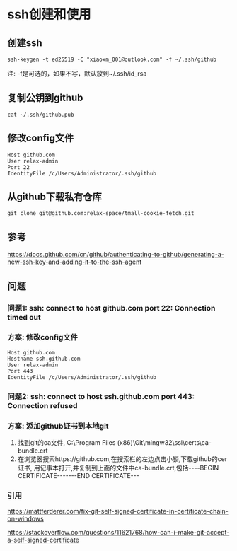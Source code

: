 # ssh创建和使用

## 创建ssh
``` shell
ssh-keygen -t ed25519 -C "xiaoxm_001@outlook.com" -f ~/.ssh/github
```
注: -f是可选的，如果不写，默认放到~/.ssh/id_rsa

## 复制公钥到github
``` shell
cat ~/.ssh/github.pub
```

## 修改config文件
``` shell
Host github.com
User relax-admin
Port 22
IdentityFile /c/Users/Administrator/.ssh/github
```

## 从github下载私有仓库
``` shell
git clone git@github.com:relax-space/tmall-cookie-fetch.git
```
## 参考
https://docs.github.com/cn/github/authenticating-to-github/generating-a-new-ssh-key-and-adding-it-to-the-ssh-agent

## 问题

### 问题1: ssh: connect to host github.com port 22: Connection timed out

### 方案: 修改config文件
``` shell
Host github.com
Hostname ssh.github.com
User relax-admin
Port 443
IdentityFile /c/Users/Administrator/.ssh/github
```

### 问题2: ssh: connect to host ssh.github.com port 443: Connection refused
### 方案: 添加github证书到本地git
1. 找到git的ca文件, C:\Program Files (x86)\Git\mingw32\ssl\certs\ca-bundle.crt
2. 在浏览器搜索https://github.com,在搜索栏的左边点击小锁,下载github的cer证书, 用记事本打开,并复制到上面的文件中ca-bundle.crt,包括----BEGIN CERTIFICATE-------END CERTIFICATE---
### 引用

https://mattferderer.com/fix-git-self-signed-certificate-in-certificate-chain-on-windows

https://stackoverflow.com/questions/11621768/how-can-i-make-git-accept-a-self-signed-certificate